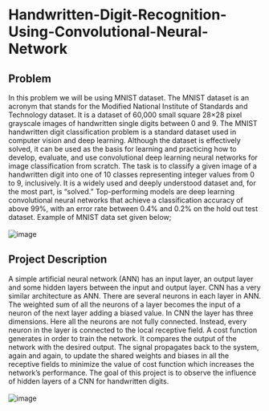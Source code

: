 # Handwritten-Digit-Recognition-Using-Convolutional-Neural-Network
## Problem
In this problem we will be using MNIST dataset. The MNIST dataset is an acronym that stands for the Modified National Institute of
Standards and Technology dataset. It is a dataset of 60,000 small square 28×28 pixel
grayscale images of handwritten single digits between 0 and 9. 
The MNIST handwritten digit classification problem is a standard dataset used in computer
vision and deep learning. Although the dataset is effectively solved, it can be used as the
basis for learning and practicing how to develop, evaluate, and use convolutional deep
learning neural networks for image classification from scratch. 
The task is to classify a given image of a handwritten digit into one of 10 classes representing integer values from 0 to 9,
inclusively. It is a widely used and deeply understood dataset and, for the most part, is
“solved.” Top-performing models are deep learning convolutional neural networks that
achieve a classification accuracy of above 99%, with an error rate between 0.4% and 0.2% on
the hold out test dataset. Example of MNIST data set given below;
<br/><br/>
![image](https://user-images.githubusercontent.com/45359225/189692508-c4ce44a1-e84b-44df-9b3f-61af4c22e46d.png)

## Project Description
A simple artificial neural network (ANN) has an input layer, an output layer and some hidden
layers between the input and output layer. CNN has a very similar architecture as ANN.
There are several neurons in each layer in ANN. The weighted sum of all the neurons of a
layer becomes the input of a neuron of the next layer adding a biased value. In CNN the layer
has three dimensions. Here all the neurons are not fully connected. Instead, every neuron in
the layer is connected to the local receptive field. A cost function generates in order to train
the network. It compares the output of the network with the desired output. The signal
propagates back to the system, again and again, to update the shared weights and biases in
all the receptive fields to minimize the value of cost function which increases the network’s
performance. The goal of this project is to observe the influence of hidden layers of a CNN
for handwritten digits.
<br/><br/>
![image](https://user-images.githubusercontent.com/45359225/189693046-2f509c8c-6bb4-4437-b113-bbf1cac49702.png)

